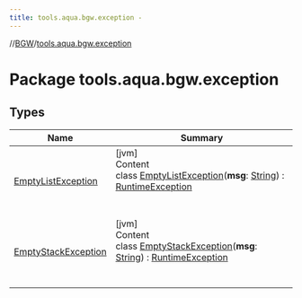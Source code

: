 ```yaml
---
title: tools.aqua.bgw.exception -
---
```

//[BGW](../../index.md)/[tools.aqua.bgw.exception](index.md)



# Package tools.aqua.bgw.exception  


## Types  
  
|  Name |  Summary | 
|---|---|
| <a name="tools.aqua.bgw.exception/EmptyListException///PointingToDeclaration/"></a>[EmptyListException](-empty-list-exception/index.md)| <a name="tools.aqua.bgw.exception/EmptyListException///PointingToDeclaration/"></a>[jvm]  <br>Content  <br>class [EmptyListException](-empty-list-exception/index.md)(**msg**: [String](https://kotlinlang.org/api/latest/jvm/stdlib/kotlin/-string/index.html)) : [RuntimeException](https://docs.oracle.com/javase/8/docs/api/java/lang/RuntimeException.html)  <br><br><br>|
| <a name="tools.aqua.bgw.exception/EmptyStackException///PointingToDeclaration/"></a>[EmptyStackException](-empty-stack-exception/index.md)| <a name="tools.aqua.bgw.exception/EmptyStackException///PointingToDeclaration/"></a>[jvm]  <br>Content  <br>class [EmptyStackException](-empty-stack-exception/index.md)(**msg**: [String](https://kotlinlang.org/api/latest/jvm/stdlib/kotlin/-string/index.html)) : [RuntimeException](https://docs.oracle.com/javase/8/docs/api/java/lang/RuntimeException.html)  <br><br><br>|

